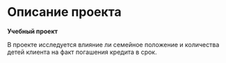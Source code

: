 # Описание проекта

**Учебный проект**

В проекте исследуется влияние ли семейное положение и количества детей клиента на факт погашения кредита в срок.

